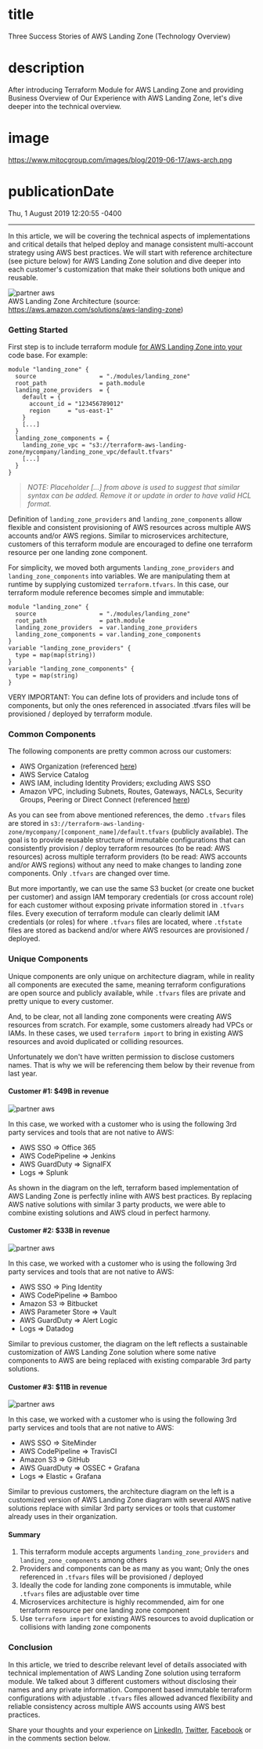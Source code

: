 # title
Three Success Stories of AWS Landing Zone (Technology Overview)

# description
After introducing Terraform Module for AWS Landing Zone and providing Business Overview of Our Experience with AWS Landing Zone, let's dive deeper into the technical overview.

# image
https://www.mitocgroup.com/images/blog/2019-06-17/aws-arch.png

# publicationDate
Thu, 1 August 2019 12:20:55 -0400

---

In this article, we will be covering the technical aspects of implementations and critical details that helped deploy and manage consistent multi-account strategy using AWS best practices. We will start with reference architecture (see picture below) for AWS Landing Zone solution and dive deeper into each customer's customization that make their solutions both unique and reusable.

<div class="padd25px">
    <img src="/images/blog/2019-06-17/aws-arch.png" alt="partner aws" />
    <div class="center img-description">
      AWS Landing Zone Architecture (source:
      <a href="https://aws.amazon.com/solutions/aws-landing-zone">https://aws.amazon.com/solutions/aws-landing-zone</a>)
    </div>
</div>

### Getting Started

First step is to include terraform module [for AWS Landing Zone into your](https://registry.terraform.io/modules/MitocGroup/landing-zone/aws) code base. For example:

```
module "landing_zone" {
  source                  = "./modules/landing_zone"
  root_path               = path.module
  landing_zone_providers  = {
    default = {
      account_id = "123456789012"
      region     = "us-east-1"
    }
    [...]
  }
  landing_zone_components = {
    landing_zone_vpc = "s3://terraform-aws-landing-zone/mycompany/landing_zone_vpc/default.tfvars"
    [...]
  }
}
```

>_NOTE: Placeholder [...] from above is used to suggest that similar syntax can be added. Remove it or update in order to have valid HCL format._

Definition of `landing_zone_providers` and `landing_zone_components` allow flexible and consistent provisioning of AWS resources across multiple AWS accounts and/or AWS regions. Similar to microservices architecture, customers of this terraform module are encouraged to define one terraform resource per one landing zone component.

For simplicity, we moved both arguments `landing_zone_providers` and `landing_zone_components` into variables. We are manipulating them at runtime by supplying customized `terraform.tfvars`. In this case, our terraform module reference becomes simple and immutable:

```
module "landing_zone" {
  source                  = "./modules/landing_zone"
  root_path               = path.module
  landing_zone_providers  = var.landing_zone_providers
  landing_zone_components = var.landing_zone_components
}
variable "landing_zone_providers" {
  type = map(map(string))
}
variable "landing_zone_components" {
  type = map(string)
}
```

VERY IMPORTANT: You can define lots of providers and include tons of components, but only the ones referenced in associated .tfvars files will be provisioned / deployed by terraform module.

### Common Components

The following components are pretty common across our customers:

- AWS Organization (referenced [here](https://github.com/MitocGroup/terraform-aws-landing-zone/blob/master/terraform.remote.tfvars#L33:L38))
- AWS Service Catalog
- AWS IAM, including Identity Providers; excluding AWS SSO
- Amazon VPC, including Subnets, Routes, Gateways, NACLs, Security Groups, Peering or Direct Connect (referenced [here](https://github.com/MitocGroup/terraform-aws-landing-zone/blob/master/terraform.remote.tfvars#L76:L79))

As you can see from above mentioned references, the demo `.tfvars` files are stored in `s3://terraform-aws-landing-zone/mycompany/[component_name]/default.tfvars` (publicly available). The goal is to provide reusable structure of immutable configurations that can consistently provision / deploy terraform resources (to be read: AWS resources) across multiple terraform providers (to be read: AWS accounts and/or AWS regions) without any need to make changes to landing zone components. Only `.tfvars` are changed over time.

But more importantly, we can use the same S3 bucket (or create one bucket per customer) and assign IAM temporary credentials (or cross account role) for each customer without exposing private information stored in `.tfvars` files. Every execution of terraform module can clearly delimit IAM credentials (or roles) for where `.tfvars` files are located, where `.tfstate` files are stored as backend and/or where AWS resources are provisioned / deployed.

### Unique Components

Unique components are only unique on architecture diagram, while in reality all components are executed the same, meaning terraform configurations are open source and publicly available, while `.tfvars` files are private and pretty unique to every customer.

And, to be clear, not all landing zone components were creating AWS resources from scratch. For example, some customers already had VPCs or IAMs. In these cases, we used `terraform import` to bring in existing AWS resources and avoid duplicated or colliding resources.

Unfortunately we don't have written permission to disclose customers names. That is why we will be referencing them below by their revenue from last year.

#### Customer #1: $49B in revenue

<div class="img-post-left">
    <img src="/images/blog/2019-08-01/customer1.png" alt="partner aws" />
</div>

In this case, we worked with a customer who is using the following 3rd party services and tools that are not native to AWS:

- AWS SSO => Office 365
- AWS CodePipeline => Jenkins
- AWS GuardDuty => SignalFX
- Logs => Splunk

As shown in the diagram on the left, terraform based implementation of AWS Landing Zone is perfectly inline with AWS best practices. By replacing AWS native solutions with similar 3 party products, we were able to combine existing solutions and AWS cloud in perfect harmony.

#### Customer #2: $33B in revenue

<div class="img-post-left">
    <img src="/images/blog/2019-08-01/customer2.png" alt="partner aws" />
</div>

In this case, we worked with a customer who is using the following 3rd party services and tools that are not native to AWS:

- AWS SSO => Ping Identity
- AWS CodePipeline => Bamboo
- Amazon S3 => Bitbucket
- AWS Parameter Store => Vault
- AWS GuardDuty => Alert Logic
- Logs => Datadog

Similar to previous customer, the diagram on the left reflects a sustainable customization of AWS Landing Zone solution where some native components to AWS are being replaced with existing comparable 3rd party solutions.

#### Customer #3: $11B in revenue

<div class="img-post-left">
    <img src="/images/blog/2019-08-01/customer3.png" alt="partner aws" />
</div>

In this case, we worked with a customer who is using the following 3rd party services and tools that are not native to AWS:

- AWS SSO => SiteMinder
- AWS CodePipeline => TravisCI
- Amazon S3 => GitHub
- AWS GuardDuty => OSSEC + Grafana
- Logs => Elastic + Grafana

Similar to previous customers, the architecture diagram on the left is a customized version of AWS Landing Zone diagram with several AWS native solutions replace with similar 3rd party services or tools that customer already uses in their organization.

#### Summary

1. This terraform module accepts arguments `landing_zone_providers` and `landing_zone_components` among others
2. Providers and components can be as many as you want; Only the ones referenced in `.tfvars` files will be provisioned / deployed
3. Ideally the code for landing zone components is immutable, while `.tfvars` files are adjustable over time
4. Microservices architecture is highly recommended, aim for one terraform resource per one landing zone component
5. Use `terraform import` for existing AWS resources to avoid duplication or collisions with landing zone components

### Conclusion

In this article, we tried to describe relevant level of details associated with technical implementation of AWS Landing Zone solution using terraform module. We talked about 3 different customers without disclosing their names and any private information. Component based immutable terraform configurations with adjustable `.tfvars` files allowed advanced flexibility and reliable consistency across multiple AWS accounts using AWS best practices.

Share your thoughts and your experience on [LinkedIn](https://linkedin.com/company/mitoc-group), [Twitter](https://twitter.com/mitocgroup), [Facebook](https://facebook.com/mitocgroup) or in the comments section below.
